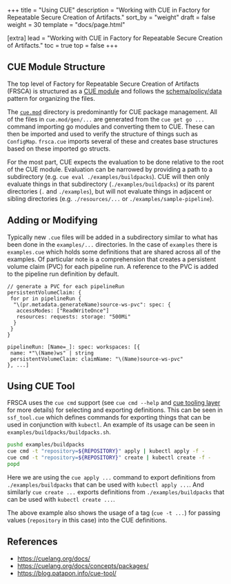 +++
title = "Using CUE"
description = "Working with CUE in Factory for Repeatable Secure Creation of Artifacts."
sort_by = "weight"
draft = false
weight = 30
template = "docs/page.html"

[extra]
lead = "Working with CUE in Factory for Repeatable Secure Creation of Artifacts."
toc = true
top = false
+++

## CUE Module Structure

The top level of Factory for Repeatable Secure Creation of Artifacts (FRSCA)
is structured as a
[CUE module](https://cuelang.org/docs/concepts/packages/) and follows the
[schema/policy/data](https://cuelang.org/docs/concepts/packages/#file-organization)
pattern for organizing the files.

The
[`cue.mod`](https://cuelang.org/docs/concepts/packages/#the-cuemod-directory)
directory is predominantly for CUE package management. All of the files in
`cue.mod/gen/...` are generated from the `cue get go ...` command importing go
modules and converting them to CUE. These can then be imported and used to
verify the structure of things such as `ConfigMap`. `frsca.cue` imports several of
these and creates base structures based on these imported go structs.

For the most part, CUE expects the evaluation to be done relative to the root of
the CUE module. Evaluation can be narrowed by providing a path to a subdirectory
(e.g. `cue eval ./examples/buildpacks`). CUE will then only evaluate things in
that subdirectory (`./examples/buildpacks`) or its parent directories (`.` and
`./examples`), but will not evaluate things in adjacent or sibling directories
(e.g. `./resources/...` or `./examples/sample-pipeline`).

## Adding or Modifying

Typically new `.cue` files will be added in a subdirectory similar to what has
been done in the `examples/...` directories. In the case of `examples` there is
`examples.cue` which holds some definitions that are shared across all of the
examples. Of particular note is a comprehension that creates a persistent volume
claim (PVC) for each pipeline run. A reference to the PVC is added to the
pipeline run definition by default.

```text
// generate a PVC for each pipelineRun
persistentVolumeClaim: {
 for pr in pipelineRun {
  "\(pr.metadata.generateName)source-ws-pvc": spec: {
   accessModes: ["ReadWriteOnce"]
   resources: requests: storage: "500Mi"
  }
 }
}

pipelineRun: [Name=_]: spec: workspaces: [{
 name: *"\(Name)ws" | string
 persistentVolumeClaim: claimName: "\(Name)source-ws-pvc"
}, ...]
```

## Using CUE Tool

FRSCA uses the `cue cmd` support (see `cue cmd --help` and
[cue tooling layer](https://blog.patapon.info/cue-tool/) for more details) for
selecting and exporting definitions. This can be seen in `ssf_tool.cue` which
defines commands for exporting things that can be used in conjunction with
`kubectl`. An example of its usage can be seen in
`examples/buildpacks/buildpacks.sh`.

```bash
pushd examples/buildpacks
cue cmd -t "repository=${REPOSITORY}" apply | kubectl apply -f -
cue cmd -t "repository=${REPOSITORY}" create | kubectl create -f -
popd
```

Here we are using the `cue apply ...` command to export definitions from
`./examples/buildpacks` that can be used with `kubectl apply ...`. And similarly
`cue create ...` exports definitions from `./examples/buildpacks` that can be
used with `kubectl create ...`.

The above example also shows the usage of a tag (`cue -t ...`) for passing
values (`repository` in this case) into the CUE definitions.

## References

- <https://cuelang.org/docs/>
- <https://cuelang.org/docs/concepts/packages/>
- <https://blog.patapon.info/cue-tool/>
